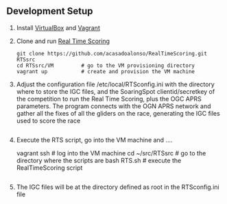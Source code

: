 ## Development Setup
1. Install [VirtualBox](https://www.virtualbox.org/wiki/Downloads) and [Vagrant](https://www.vagrantup.com/)

2. Clone and run [Real Time Scoring](https://github.com/acasadoalonso/RealTimeScoring.git)
   ```
   git clone https://github.com/acasadoalonso/RealTimeScoring.git RTSsrc
   cd RTSsrc/VM			# go to the VM provisioning directory
   vagrant up			# create and provision the VM machine
   ```
3. Adjust the configuration file /etc/local/RTSconfig.ini with the directory where to store the IGC files, and the SoaringSpot clientid/secretkey of the competition to run the Real Time Scoring, plus the OGC APRS parameters.
   The program connects with the OGN APRS network and gather all the fixes of all the gliders on the race, generating the IGC files used to score the race 
   ```
4. Execute the RTS script, go into the VM machine and ....

   vagrant ssh			# log into the VM machine
   cd ~/src/RTSsrc		# go to the directory where the scripts are
   bash RTS.sh 			# execute the RealTimeScoring script
   ```

5. The IGC files will be at the directory defined as root in the RTSconfig.ini file
   ```
